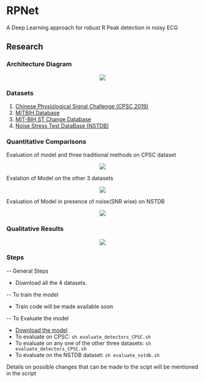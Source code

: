 # RPNet

A Deep Learning approach for robust R Peak detection in noisy ECG

## Research

### Architecture Diagram

<p align="center">
  <image src = 'imgs/Unet_5.png' >
</p>

### Datasets

1) [Chinese Physiological Signal Challenge (CPSC 2019)](http://2019.cpscsub.com/)
2) [MITBIH Database](https://www.physionet.org/content/mitdb/1.0.0/)
3) [MIT-BIH ST Change Database](http://physionet.incor.usp.br/physiobank/database/stdb/)
4) [Noise Stress Test DataBase (NSTDB)](https://www.physionet.org/content/nstdb/1.0.0/) 

### Quantitative Comparisons
Evaluation of model and three traditional methods on CPSC dataset

<p align="center">
  <image src = 'imgs/CPSC_eval.png' >
</p>

Evalation of Model on the other 3 datasets

<p align="center">
  <image src = 'imgs/Perf_on_3_datasets.png' >
</p>

Evaluation of Model in presence of noise(SNR wise) on NSTDB

<p align="center">
  <image src = 'imgs/Perf_on_NSTDB.png' >
</p>

### Qualitative Results
<p align="center">
  <image src = 'imgs/Collage_results.png' >
</p>

### Steps 

-- General Steps
* Download all the 4 datasets.

-- To train the model
* Train code will be made available soon

-- To Evaluate the model
* [Download the model](https://drive.google.com/file/d/19xN7pZsALb09bxWjrSKdAlJmRqYL0M0g/view?usp=sharing)
* To evaluate on CPSC: `sh evaluate_detectors_CPSC.sh`
* To evaluate on any one of the other three datasets: `sh evaluate_detectors_CPSC.sh`
* To evaluate on the NSTDB dataset: `sh evaluate_nstdb.sh` 

Details on possible changes that can be made to the scipt will be mentioned in the script
